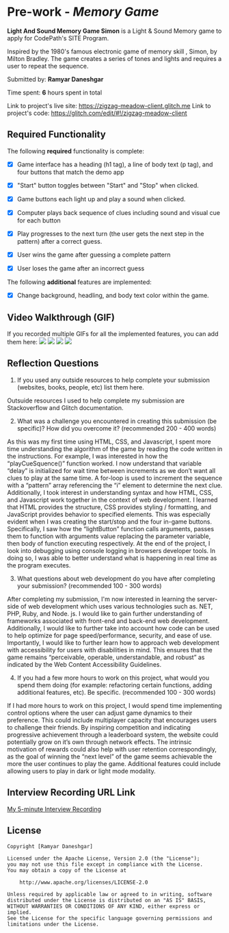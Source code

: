 # Pre-work - *Memory Game*

**Light And Sound Memory Game Simon** is a Light & Sound Memory game to apply for CodePath's SITE Program. 

Inspired by the 1980's famous electronic game of memory skill , Simon, by Milton Bradley. The game creates a series of tones and lights and requires a user to repeat the sequence.

Submitted by: **Ramyar Daneshgar**

Time spent: **6** hours spent in total

Link to project's live site: https://zigzag-meadow-client.glitch.me
Link to project's code: https://glitch.com/edit/#!/zigzag-meadow-client

## Required Functionality

The following **required** functionality is complete:

* [x] Game interface has a heading (h1 tag), a line of body text (p tag), and four buttons that match the demo app
* [x] "Start" button toggles between "Start" and "Stop" when clicked. 
* [x] Game buttons each light up and play a sound when clicked. 
* [x] Computer plays back sequence of clues including sound and visual cue for each button
* [x] Play progresses to the next turn (the user gets the next step in the pattern) after a correct guess. 
* [x] User wins the game after guessing a complete pattern
* [x] User loses the game after an incorrect guess


The following **additional** features are implemented:

- [x] Change background, headling, and body text color within the game.

## Video Walkthrough (GIF)

If you recorded multiple GIFs for all the implemented features, you can add them here:
![](https://media.giphy.com/media/0S8RTFQtfG5YQSd3mJ/giphy.gif)
![](https://media.giphy.com/media/75WQjRbc30HutEoQHJ/giphy.gif)
![](gif3-link-here)
![](gif4-link-here)

## Reflection Questions
1. If you used any outside resources to help complete your submission (websites, books, people, etc) list them here. 

  Outsuide resources I used to help complete my submission are Stackoverflow and Glitch documentation.

2. What was a challenge you encountered in creating this submission (be specific)? How did you overcome it? (recommended 200 - 400 words) 

As this was my first time using HTML, CSS, and Javascript, I spent more time understanding the algorithm of the game by reading the code written in the instructions. For example, I was interested in how the “playCueSquence()” function worked. I now understand that variable “delay” is initialized for wait time between increments as we don’t want all clues to play at the same time. A for-loop is used to increment the sequence with a “pattern” array referencing the “i” element to determine the next clue. Additionally, I took interest in understanding syntax and how HTML, CSS, and Javascript work together in the context of web development. I learned that HTML provides the structure, CSS provides styling / formatting, and JavaScript provides behavior to specified elements. This was especially evident when I was creating the start/stop and the four in-game buttons. Specifically, I saw how the “lightButton” function calls arguments, passes them to function with arguments value replacing the parameter variable, then body of function executing respectively.  At the end of the project, I look into debugging using console logging in browsers developer tools. In doing so, I was able to better understand what is happening in real time as the program executes. 


3. What questions about web development do you have after completing your submission? (recommended 100 - 300 words) 

After completing my submission, I'm now interested in learning the server-side of web development which uses various technologies such as. NET, PHP, Ruby, and Node. js. I would like to gain further understanding of frameworks associated with front-end and back-end web development. Additionally, I would like to further take into account how code can be used to help optimize for page speed/performance, security, and ease of use. Importantly, I would like to further learn how to approach web development with accessibility for users with disabilities in mind. This ensures that the game remains “perceivable, operable, understandable, and robust” as indicated by the Web Content Accessibility Guidelines. 


4. If you had a few more hours to work on this project, what would you spend them doing (for example: refactoring certain functions, adding additional features, etc). Be specific. (recommended 100 - 300 words) 

If I had more hours to work on this project, I would spend time implementing control options where the user can adjust game dynamics to their preference. This could include multiplayer capacity that encourages users to challenge their friends. By inspiring competition and indicating progressive achievement through a leaderboard system, the website could potentially grow on it’s own through network effects. The intrinsic motivation of rewards could also help with user retention correspondingly, as the goal of winning the “next level” of the game seems achievable the more the user continues to play the game. Additional features could include allowing users to play in dark or light mode modality.



## Interview Recording URL Link

[My 5-minute Interview Recording](your-link-here)


## License

    Copyright [Ramyar Daneshgar]

    Licensed under the Apache License, Version 2.0 (the "License");
    you may not use this file except in compliance with the License.
    You may obtain a copy of the License at

        http://www.apache.org/licenses/LICENSE-2.0

    Unless required by applicable law or agreed to in writing, software
    distributed under the License is distributed on an "AS IS" BASIS,
    WITHOUT WARRANTIES OR CONDITIONS OF ANY KIND, either express or implied.
    See the License for the specific language governing permissions and
    limitations under the License.
